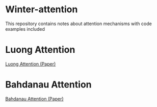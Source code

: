 # Winter-attention
This repository contains notes about attention mechanisms with code examples included

# Luong Attention

[Luong Attention (Paper)](https://arxiv.org/pdf/1508.04025.pdf)

# Bahdanau Attention

[Bahdanau Attention (Paper)](https://link-url-here.org)
